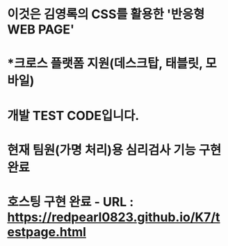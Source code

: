 # 이것은 김영록의 CSS를 활용한 '반응형 WEB PAGE' 
# *크로스 플랫폼 지원(데스크탑, 태블릿, 모바일)
# 개발 TEST CODE입니다.
# 현재 팀원(가명 처리)용 심리검사 기능 구현 완료
# 호스팅 구현 완료 - URL : https://redpearl0823.github.io/K7/testpage.html
